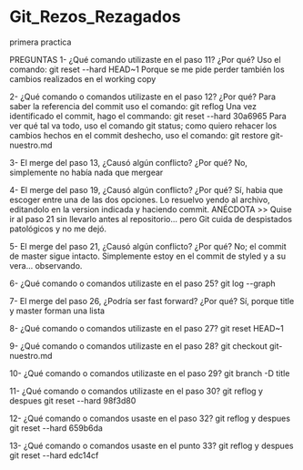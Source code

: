 # Git_Rezos_Rezagados
primera practica

PREGUNTAS
1- ¿Qué comando utilizaste en el paso 11? ¿Por qué?
Uso el comando:
git reset --hard HEAD~1
Porque se me pide perder también los cambios realizados en el working copy

2- ¿Qué comando o comandos utilizaste en el paso 12? ¿Por qué?
Para saber la referencia del commit uso el comando:
git reflog
Una vez identificado el commit, hago el commando:
git reset --hard 30a6965
Para ver qué tal va todo, uso el comando git status; como quiero rehacer los cambios hechos en el commit deshecho, uso el comando:
git restore git-nuestro.md

3- El merge del paso 13, ¿Causó algún conflicto? ¿Por qué?
No, simplemente no había nada que mergear

4- El merge del paso 19, ¿Causó algún conflicto? ¿Por qué?
Sí, habia que escoger entre una de las dos opciones. Lo resuelvo yendo al archivo, editandolo en la version indicada y haciendo commit. ANÉCDOTA >> Quise ir al paso 21 sin llevarlo antes al repositorio... pero Git cuida de despistados patológicos y no me dejó.

5- El merge del paso 21, ¿Causó algún conflicto? ¿Por qué?
No; el commit de master sigue intacto. Simplemente estoy en el commit de styled y a su vera... observando.

6- ¿Qué comando o comandos utilizaste en el paso 25?
git log --graph

7- El merge del paso 26, ¿Podría ser fast forward? ¿Por qué?
Sí, porque title y master forman una lista 

8- ¿Qué comando o comandos utilizaste en el paso 27?
git reset HEAD~1

9- ¿Qué comando o comandos utilizaste en el paso 28?
 git checkout git-nuestro.md


10- ¿Qué comando o comandos utilizaste en el paso 29?
git branch -D title

11- ¿Qué comando o comandos utilizaste en el paso 30?
git reflog y despues  git reset --hard 98f3d80

12- ¿Qué comando o comandos usaste en el paso 32?
git reflog y despues git reset --hard 659b6da


13- ¿Qué comando o comandos usaste en el punto 33?
git reflog y despues git reset --hard edc14cf

